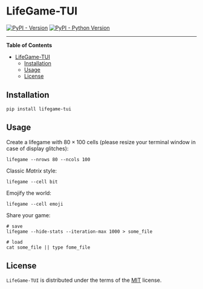 # LifeGame-TUI

[![PyPI - Version](https://img.shields.io/pypi/v/lifegame-tui.svg)](https://pypi.org/project/lifegame-tui)
[![PyPI - Python Version](https://img.shields.io/pypi/pyversions/lifegame-tui.svg)](https://pypi.org/project/lifegame-tui)

-----

**Table of Contents**

- [LifeGame-TUI](#lifegame-tui)
  - [Installation](#installation)
  - [Usage](#usage)
  - [License](#license)

## Installation

```console
pip install lifegame-tui
```

## Usage

Create a lifegame with $80 \times 100$ cells (please resize your terminal window in case of display glitches):

```console
lifegame --nrows 80 --ncols 100
```

Classic *Matrix* style:

```console
lifegame --cell bit
```

Emojify the world:

```console
lifegame --cell emoji
```

Share your game:

```console
# save
lifegame --hide-stats --iteration-max 1000 > some_file

# load
cat some_file || type fome_file
```

## License

`LifeGame-TUI` is distributed under the terms of the [MIT](https://spdx.org/licenses/MIT.html) license.
